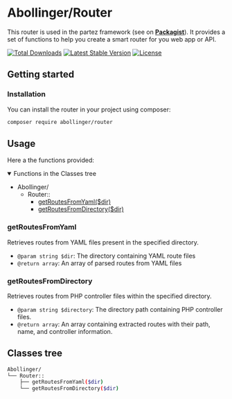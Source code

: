 # Abollinger/Router

This router is used in the partez framework (see on **[Packagist](https://packagist.org/packages/abollinger/partez)**). It provides a set of functions to help you create a smart router for you web app or API.

[![Total Downloads](https://img.shields.io/packagist/dt/abollinger/router)](https://packagist.org/packages/abollinger/router)
[![Latest Stable Version](https://img.shields.io/packagist/v/abollinger/router)](https://packagist.org/packages/abollinger/router)
[![License](https://img.shields.io/packagist/l/abollinger/router)](https://packagist.org/packages/abollinger/router)

## Getting started

### Installation

You can install the router in your project using composer:

```bash
composer require abollinger/router
```

## Usage 

Here a the functions provided:

<details open="open">
    <summary>Functions in the Classes tree</summary>
    <ul>
        <li>Abollinger/
            <ul>
                <li>Router::
                    <ul>
                        <li><a href="#getRoutesFromYaml">getRoutesFromYaml($dir)</a></li>
                        <li><a href="#getRoutesFromDirectory">getRoutesFromDirectory($dir)</a></li>
                    </ul>
                </li>
            </ul>
        </li>
    </ul>    
</details>

### getRoutesFromYaml

Retrieves routes from YAML files present in the specified directory.
* ```@param string $dir```: The directory containing YAML route files
* ```@return array```: An array of parsed routes from YAML files

### getRoutesFromDirectory

Retrieves routes from PHP controller files within the specified directory.
* ```@param string $directory```: The directory path containing PHP controller files.
* ```@return array```: An array containing extracted routes with their path, name, and controller information.

## Classes tree

```bash
Abollinger/
└── Router::
    ├── getRoutesFromYaml($dir)
    └── getRoutesFromDirectory($dir)
```

